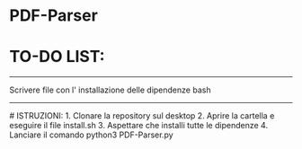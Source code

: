# PDF-Parser

# TO-DO LIST:
<hr>
Scrivere file con l' installazione delle dipendenze bash
<hr>
# ISTRUZIONI:
1. Clonare la repository sul desktop
2. Aprire la cartella e eseguire il file install.sh
3. Aspettare che installi tutte le dipendenze
4. Lanciare il comando python3 PDF-Parser.py


